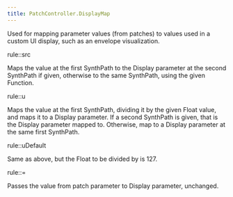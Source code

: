 ```yaml
---
title: PatchController.DisplayMap
---
```


Used for mapping parameter values (from patches) to values used in a custom UI display, such as an envelope visualization.

rule::src

Maps the value at the first SynthPath to the Display parameter at the second SynthPath if given, otherwise to the same SynthPath, using the given Function.

rule::u

Maps the value at the first SynthPath, dividing it by the given Float value, and maps it to a Display parameter. If a second SynthPath is given, that is the Display parameter mapped to. Otherwise, map to a Display parameter at the same first SynthPath.

rule::uDefault

Same as above, but the Float to be divided by is 127.

rule::=

Passes the value from patch parameter to Display parameter, unchanged.